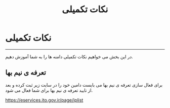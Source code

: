 ﻿---
title: "نکات تکمیلی"
sidebar_label: "نکات تکمیلی"
description: "در این بخش می خواهیم نکات تکمیلی دامنه ها را به شما آموزش دهیم."
---

# نکات تکمیلی
---

در این بخش می خواهیم نکات تکمیلی دامنه ها را به شما آموزش دهیم.

## تعرفه ی نیم بها

برای فعال سازی تعرفه ی نیم بها می بایست دامین خود را در سایت زیر ثبت کرده و بعد از تایید تعرفه ی نیم بها برای شما فعال می شود.

https://eservices.ito.gov.ir/page/iplist
